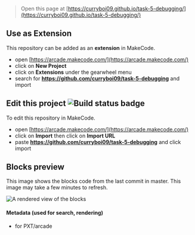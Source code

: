  


> Open this page at [https://curryboi09.github.io/task-5-debugging/](https://curryboi09.github.io/task-5-debugging/)

## Use as Extension

This repository can be added as an **extension** in MakeCode.

* open [https://arcade.makecode.com/](https://arcade.makecode.com/)
* click on **New Project**
* click on **Extensions** under the gearwheel menu
* search for **https://github.com/curryboi09/task-5-debugging** and import

## Edit this project ![Build status badge](https://github.com/curryboi09/task-5-debugging/workflows/MakeCode/badge.svg)

To edit this repository in MakeCode.

* open [https://arcade.makecode.com/](https://arcade.makecode.com/)
* click on **Import** then click on **Import URL**
* paste **https://github.com/curryboi09/task-5-debugging** and click import

## Blocks preview

This image shows the blocks code from the last commit in master.
This image may take a few minutes to refresh.

![A rendered view of the blocks](https://github.com/curryboi09/task-5-debugging/raw/master/.github/makecode/blocks.png)

#### Metadata (used for search, rendering)

* for PXT/arcade
<script src="https://makecode.com/gh-pages-embed.js"></script><script>makeCodeRender("{{ site.makecode.home_url }}", "{{ site.github.owner_name }}/{{ site.github.repository_name }}");</script>
